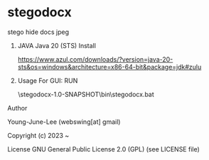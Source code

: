 # stegodocx
stego hide docs jpeg



1. JAVA Java 20 (STS) Install

    https://www.azul.com/downloads/?version=java-20-sts&os=windows&architecture=x86-64-bit&package=jdk#zulu


2. Usage For GUI: RUN

   <path>\stegodocx-1.0-SNAPSHOT\bin\stegodocx.bat


Author

Young-June-Lee (webswing[at] gmail)

Copyright (c) 2023 ~

License
GNU General Public License 2.0 (GPL) (see LICENSE file)
